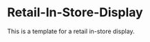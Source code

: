 Retail-In-Store-Display
=======================

This is a template for a retail in-store display. 
